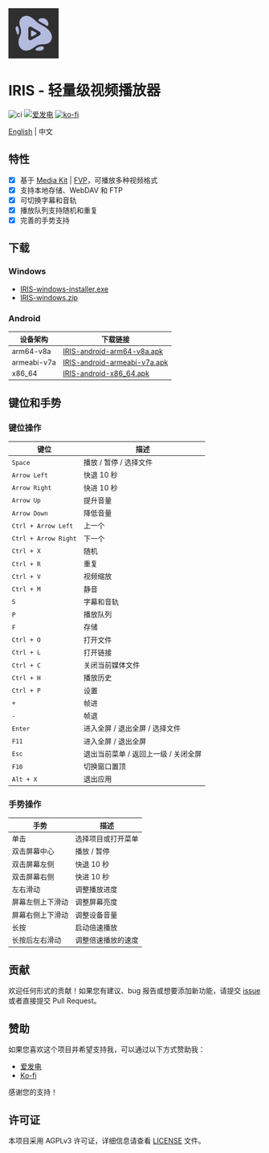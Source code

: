 <img height="100px" width="100px" alt="logo" src="./assets/images/logo.png"/>

# IRIS - 轻量级视频播放器

![ci](https://github.com/nini22P/iris/actions/workflows/ci.yml/badge.svg)
<a href="https://afdian.com/a/nini22P"><img alt="爱发电" style="height: 30px;" src="https://pic1.afdiancdn.com/static/img/welcome/button-sponsorme.png"></a>
[![ko-fi](https://ko-fi.com/img/githubbutton_sm.svg)](https://ko-fi.com/nini22p)

[English](./README.md) | 中文

## 特性

- [X] 基于 [Media Kit](https://github.com/media-kit/media-kit) | [FVP](https://github.com/wang-bin/fvp)，可播放多种视频格式
- [X] 支持本地存储、WebDAV 和 FTP
- [X] 可切换字幕和音轨
- [X] 播放队列支持随机和重复
- [X] 完善的手势支持

## 下载

### Windows

- [IRIS-windows-installer.exe](https://github.com/nini22P/iris/releases/latest/download/IRIS-windows-installer.exe)
- [IRIS-windows.zip](https://github.com/nini22P/iris/releases/latest/download/IRIS-windows.zip)

### Android

| 设备架构    | 下载链接                                                                                                           |
| ----------- | ------------------------------------------------------------------------------------------------------------------ |
| arm64-v8a   | [IRIS-android-arm64-v8a.apk](https://github.com/nini22P/iris/releases/latest/download/IRIS-android-arm64-v8a.apk)     |
| armeabi-v7a | [IRIS-android-armeabi-v7a.apk](https://github.com/nini22P/iris/releases/latest/download/IRIS-android-armeabi-v7a.apk) |
| x86_64      | [IRIS-android-x86_64.apk](https://github.com/nini22P/iris/releases/latest/download/IRIS-android-x86_64.apk)           |

## 键位和手势

### 键位操作

| 键位                   | 描述                                 |
| ---------------------- | ------------------------------------ |
| `Space`              | 播放 / 暂停 / 选择文件               |
| `Arrow Left`         | 快退 10 秒                           |
| `Arrow Right`        | 快进 10 秒                           |
| `Arrow Up`           | 提升音量                             |
| `Arrow Down`         | 降低音量                             |
| `Ctrl + Arrow Left`  | 上一个                               |
| `Ctrl + Arrow Right` | 下一个                               |
| `Ctrl + X`           | 随机                                 |
| `Ctrl + R`           | 重复                                 |
| `Ctrl + V`           | 视频缩放                             |
| `Ctrl + M`           | 静音                                 |
| `S`                  | 字幕和音轨                           |
| `P`                  | 播放队列                             |
| `F`                  | 存储                                 |
| `Ctrl + O`           | 打开文件                             |
| `Ctrl + L`           | 打开链接                             |
| `Ctrl + C`           | 关闭当前媒体文件                     |
| `Ctrl + H`           | 播放历史                             |
| `Ctrl + P`           | 设置                                 |
| `+`                  | 帧进                                 |
| `-`                  | 帧退                                 |
| `Enter`              | 进入全屏 / 退出全屏 / 选择文件       |
| `F11`                | 进入全屏 / 退出全屏                  |
| `Esc`                | 退出当前菜单 / 返回上一级 / 关闭全屏 |
| `F10`                | 切换窗口置顶                         |
| `Alt + X`            | 退出应用                             |

### 手势操作

| 手势             | 描述               |
| ---------------- | ------------------ |
| 单击             | 选择项目或打开菜单 |
| 双击屏幕中心     | 播放 / 暂停        |
| 双击屏幕左侧     | 快退 10 秒         |
| 双击屏幕右侧     | 快进 10 秒         |
| 左右滑动         | 调整播放进度       |
| 屏幕左侧上下滑动 | 调整屏幕亮度       |
| 屏幕右侧上下滑动 | 调整设备音量       |
| 长按             | 启动倍速播放       |
| 长按后左右滑动   | 调整倍速播放的速度 |

## 贡献

欢迎任何形式的贡献！如果您有建议、bug 报告或想要添加新功能，请提交 [issue](https://github.com/nini22P/iris/issues) 或者直接提交 Pull Request。

## 赞助

如果您喜欢这个项目并希望支持我，可以通过以下方式赞助我：

- [爱发电](https://afdian.com/a/nini22P)
- [Ko-fi](https://ko-fi.com/nini22p)

感谢您的支持！

## 许可证

本项目采用 AGPLv3 许可证，详细信息请查看 [LICENSE](./LICENSE) 文件。
